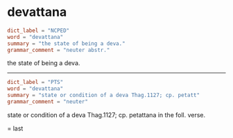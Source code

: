 # devattana

``` toml
dict_label = "NCPED"
word = "devattana"
summary = "the state of being a deva."
grammar_comment = "neuter abstr."
```

the state of being a deva.

--------------------

``` toml
dict_label = "PTS"
word = "devattana"
summary = "state or condition of a deva Thag.1127; cp. petatt"
grammar_comment = "neuter"
```

state or condition of a deva Thag.1127; cp. petattana in the foll. verse.

= last

